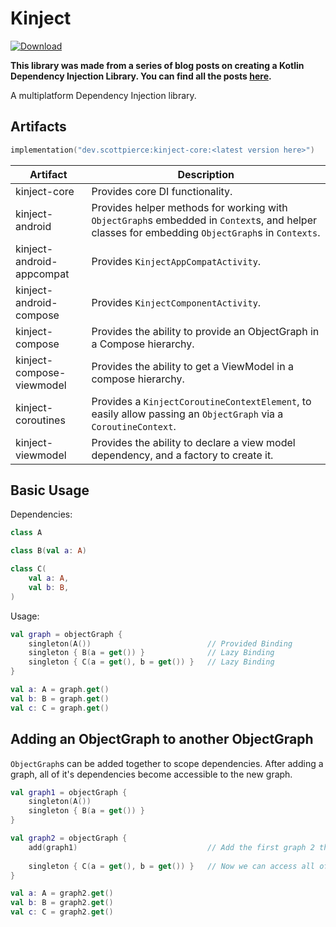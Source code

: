 # Kinject

[![Download](https://img.shields.io/maven-central/v/dev.scottpierce/kinject)](https://central.sonatype.com/artifact/dev.scottpierce/kinject-core/versions)

**This library was made from a series of blog posts on creating a Kotlin Dependency Injection Library.
You can find all the posts [here](https://scottpierce.dev/categories/making-a-kotlin-dependency-injection-library/).**

A multiplatform Dependency Injection library.

## Artifacts

```kotlin
implementation("dev.scottpierce:kinject-core:<latest version here>")
```

| Artifact                   | Description                                                                                                                                    |
|----------------------------|------------------------------------------------------------------------------------------------------------------------------------------------|
| kinject-core               | Provides core DI functionality.                                                                                                                |
| kinject-android            | Provides helper methods for working with `ObjectGraph`s embedded in `Context`s, and helper classes for embedding `ObjectGraph`s in `Contexts`. |
| kinject-android-appcompat  | Provides `KinjectAppCompatActivity`.                                                                                                           |
| kinject-android-compose    | Provides `KinjectComponentActivity`.                                                                                                           |
| kinject-compose            | Provides the ability to provide an ObjectGraph in a Compose hierarchy.                                                                         |
| kinject-compose-viewmodel  | Provides the ability to get a ViewModel in a compose hierarchy.                                                                                |
| kinject-coroutines         | Provides a `KinjectCoroutineContextElement`, to easily allow passing an `ObjectGraph` via a `CoroutineContext`.                                |
| kinject-viewmodel          | Provides the ability to declare a view model dependency, and a factory to create it.                                                           |


## Basic Usage

Dependencies:

```kotlin
class A

class B(val a: A)

class C(
    val a: A,
    val b: B,
)
```

Usage: 

```kotlin
val graph = objectGraph {
    singleton(A())                          // Provided Binding
    singleton { B(a = get()) }              // Lazy Binding
    singleton { C(a = get(), b = get()) }   // Lazy Binding
}

val a: A = graph.get()
val b: B = graph.get()
val c: C = graph.get()
```

## Adding an ObjectGraph to another ObjectGraph

`ObjectGraph`s can be added together to scope dependencies. After adding a graph, all of it's
dependencies become accessible to the new graph.

```kotlin
val graph1 = objectGraph {
    singleton(A())
    singleton { B(a = get()) }
}

val graph2 = objectGraph {
    add(graph1)                             // Add the first graph 2 this graph
    
    singleton { C(a = get(), b = get()) }   // Now we can access all of the first graphs dependencies
}

val a: A = graph2.get()
val b: B = graph2.get()
val c: C = graph2.get()
```

